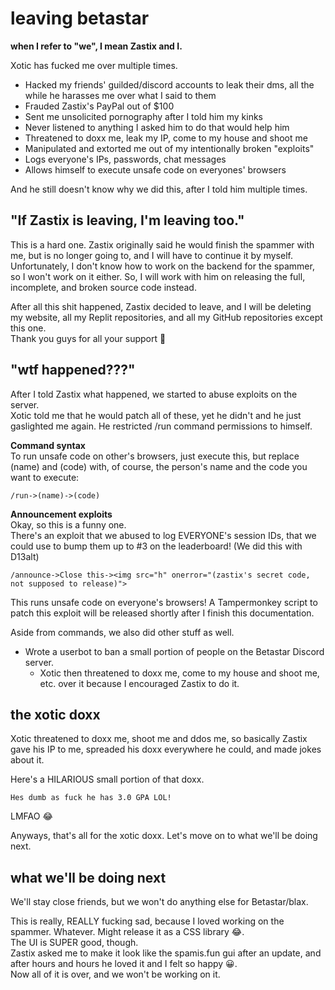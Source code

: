 # leaving betastar

**when I refer to "we", I mean Zastix and I.**

Xotic has fucked me over multiple times.
- Hacked my friends' guilded/discord accounts to leak their dms, all the while he harasses me over what I said to them
- Frauded Zastix's PayPal out of $100
- Sent me unsolicited pornography after I told him my kinks
- Never listened to anything I asked him to do that would help him
- Threatened to doxx me, leak my IP, come to my house and shoot me
- Manipulated and extorted me out of my intentionally broken "exploits"
- Logs everyone's IPs, passwords, chat messages
- Allows himself to execute unsafe code on everyones' browsers

And he still doesn't know why we did this, after I told him multiple times.

## **"If Zastix is leaving, I'm leaving too."**
This is a hard one. Zastix originally said he would finish the spammer with me, but is no longer going to, and I will have to continue it by myself.  
Unfortunately, I don't know how to work on the backend for the spammer, so I won't work on it either.
So, I will work with him on releasing the full, incomplete, and broken source code instead.  

After all this shit happened, Zastix decided to leave, and I will be deleting my website, all my Replit repositories, and all my GitHub repositories except this one.  
Thank you guys for all your support 🤗

## **"wtf happened???"**
After I told Zastix what happened, we started to abuse exploits on the server.  
Xotic told me that he would patch all of these, yet he didn't and he just gaslighted me again. He restricted /run command permissions to himself.

**Command syntax**  
To run unsafe code on other's browsers, just execute this, but replace (name) and (code) with, of course, the person's name and the code you want to execute:  

```/run->(name)->(code)```

**Announcement exploits**  
Okay, so this is a funny one.  
There's an exploit that we abused to log EVERYONE's session IDs, that we could use to bump them up to \#3 on the leaderboard! (We did this with D13alt)

```/announce->Close this-><img src="h" onerror="(zastix's secret code, not supposed to release)">```

This runs unsafe code on everyone's browsers! A Tampermonkey script to patch this exploit will be released shortly after I finish this documentation.

Aside from commands, we also did other stuff as well.

- Wrote a userbot to ban a small portion of people on the Betastar Discord server.
    - Xotic then threatened to doxx me, come to my house and shoot me, etc. over it because I encouraged Zastix to do it.

## **the xotic doxx**
Xotic threatened to doxx me, shoot me and ddos me, so basically Zastix gave his IP to me, spreaded his doxx everywhere he could, and made jokes about it.

Here's a HILARIOUS small portion of that doxx.

```
Hes dumb as fuck he has 3.0 GPA LOL!
```

LMFAO 😂

Anyways, that's all for the xotic doxx. Let's move on to what we'll be doing next.

## **what we'll be doing next**
We'll stay close friends, but we won't do anything else for Betastar/blax.  

This is really, REALLY fucking sad, because I loved working on the spammer. Whatever. Might release it as a CSS library 😂.  
The UI is SUPER good, though.  
Zastix asked me to make it look like the spamis.fun gui after an update, and after hours and hours he loved it and I felt so happy 😀.  
Now all of it is over, and we won't be working on it.

